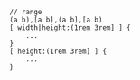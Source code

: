 ```
// range
(a b),[a b],(a b],[a b)
[ width|height:(1rem 3rem] ] {
	...
}
[ height:(1rem 3rem] ] {
	...
}

```
<!--stackedit_data:
eyJoaXN0b3J5IjpbMTkzNDgxNjc1OV19
-->